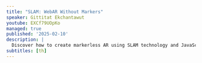 ```yaml
---
title: "SLAM: WebAR Without Markers"
speaker: Gittitat Ekchantawut
youtube: EXCf79UOpKo
managed: true
published: '2025-02-10'
description: |
  Discover how to create markerless AR using SLAM technology and JavaScript! In this session, we will explore how to develop web-based AR without the need for markers, enabling you to create more immersive and dynamic AR experiences. We'll cover the differences between marker-based AR and SLAM-based AR, and demonstrate SLAM in action. Whether you're a beginner or an experienced developer, this session will enhance your skills and knowledge in developing Web AR.
subtitles: [th]
---
```

